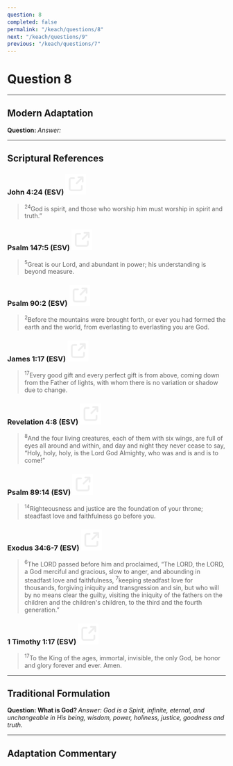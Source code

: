```yaml
---
question: 8
completed: false
permalink: "/keach/questions/8"
next: "/keach/questions/9"
previous: "/keach/questions/7"
---
```

# Question 8
---
## Modern Adaptation
<strong>
    Question:
</strong>

<em>
    Answer:
</em>

---
## Scriptural References
### John 4:24 (ESV) <a href="https://biblegateway.com/passage/?search=John+4%3A24&version=ESV"><img src="/assets/svg/link.svg"/></a>
> <sup>24</sup>God is spirit, and those who worship him must worship in spirit and truth.”

### Psalm 147:5 (ESV) <a href="https://biblegateway.com/passage/?search=Psalm+147%3A5&version=ESV"><img src="/assets/svg/link.svg"/></a>
> <sup>5</sup>Great is our Lord, and abundant in power; his understanding is beyond measure.

### Psalm 90:2 (ESV) <a href="https://biblegateway.com/passage/?search=Psalm+90%3A2&version=ESV"><img src="/assets/svg/link.svg"/></a>
> <sup>2</sup>Before the mountains were brought forth, or ever you had formed the earth and the world, from everlasting to everlasting you are God.

### James 1:17 (ESV) <a href="https://biblegateway.com/passage/?search=James+1%3A17&version=ESV"><img src="/assets/svg/link.svg"/></a>
> <sup>17</sup>Every good gift and every perfect gift is from above, coming down from the Father of lights, with whom there is no variation or shadow due to change.

### Revelation 4:8 (ESV) <a href="https://biblegateway.com/passage/?search=Revelation+4%3A8&version=ESV"><img src="/assets/svg/link.svg"/></a>
> <sup>8</sup>And the four living creatures, each of them with six wings, are full of eyes all around and within, and day and night they never cease to say, “Holy, holy, holy, is the Lord God Almighty, who was and is and is to come!”

### Psalm 89:14 (ESV) <a href="https://biblegateway.com/passage/?search=Psalm+89%3A14&version=ESV"><img src="/assets/svg/link.svg"/></a>
> <sup>14</sup>Righteousness and justice are the foundation of your throne; steadfast love and faithfulness go before you.

### Exodus 34:6-7 (ESV) <a href="https://biblegateway.com/passage/?search=Exodus+34%3A6-7&version=ESV"><img src="/assets/svg/link.svg"/></a>
> <sup>6</sup>The LORD passed before him and proclaimed, “The LORD, the LORD, a God merciful and gracious, slow to anger, and abounding in steadfast love and faithfulness,
> <sup>7</sup>keeping steadfast love for thousands, forgiving iniquity and transgression and sin, but who will by no means clear the guilty, visiting the iniquity of the fathers on the children and the children's children, to the third and the fourth generation.”

### 1 Timothy 1:17 (ESV) <a href="https://biblegateway.com/passage/?search=1+Timothy+1%3A17&version=ESV"><img src="/assets/svg/link.svg"/></a>
> <sup>17</sup>To the King of the ages, immortal, invisible, the only God, be honor and glory forever and ever. Amen.

---
## Traditional Formulation
<strong>
    Question: What is God?
</strong>

<em>
    Answer: God is a Spirit, infinite, eternal, and unchangeable in His being, wisdom, power, holiness, justice, goodness and truth.
</em>

---
## Adaptation Commentary
